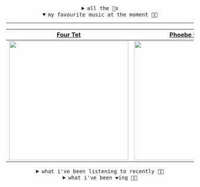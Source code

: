 <details>

<summary align="center"><samp>all the 🥚s</samp></summary>
<hr />

<a href="https://github.com/bitttttten"><img src="https://avatars2.githubusercontent.com/u/19930241?s=90&u=2aef7cbf4a59d361894145c97676391ec46fea4d&v=4" width="30" height="30" /><a href="https://github.com/pvinis"><img src="https://avatars0.githubusercontent.com/u/100233?s=90&v=4" width="30" height="30" />

<samp><a href="https://github.com/bitttttten/bitttttten/issues/1">become an 🥚</a></samp>

</details>

<details open>

<summary align="center"><samp>my favourite music at the moment 🎵🎶</samp></summary>
<hr />

<!-- toc -->

| [Four Tet](https://open.spotify.com/artist/7Eu1txygG6nJttLHbZdQOh)                                                                                               | [Phoebe Bridgers](https://open.spotify.com/artist/1r1uxoy19fzMxunt3ONAkG)                                                                                        | [Inwards](https://open.spotify.com/artist/542nHHjo4wRmP3AbeJWkse)                                                                                                | [Tanukichan](https://open.spotify.com/artist/7d0wUlQ0ZXIGFa0YzuBiR6)                                                                                             |
| ---------------------------------------------------------------------------------------------------------------------------------------------------------------- | ---------------------------------------------------------------------------------------------------------------------------------------------------------------- | ---------------------------------------------------------------------------------------------------------------------------------------------------------------- | ---------------------------------------------------------------------------------------------------------------------------------------------------------------- |
| [<img src="https://i.scdn.co/image/f96458025a0640bf1d3c8f764a42ec21d4db1eae" width="320" height="auto">](https://open.spotify.com/artist/7Eu1txygG6nJttLHbZdQOh) | [<img src="https://i.scdn.co/image/1c90d650ee787a51e18e475584b595c9234eac48" width="320" height="auto">](https://open.spotify.com/artist/1r1uxoy19fzMxunt3ONAkG) | [<img src="https://i.scdn.co/image/4bbbdea18abc595501acae21422f4776c1cddf95" width="320" height="auto">](https://open.spotify.com/artist/542nHHjo4wRmP3AbeJWkse) | [<img src="https://i.scdn.co/image/238c1cee4a9ca6a6a6e49b86fb8e7dd9cbbc7128" width="320" height="auto">](https://open.spotify.com/artist/7d0wUlQ0ZXIGFa0YzuBiR6) |

<!-- tocstop -->

</details>

<details>

<summary align="center"><samp>what i've been listening to recently 🎵🎶</samp></summary>
<hr />

<!-- toc -->

| [Cellular<br />King Krule](https://open.spotify.com/track/6tWDQ5rDHgoWPjmMwPXrF7)                                                                               | [Motion Sickness<br />Phoebe Bridgers](https://open.spotify.com/track/6LxcPUqx6noURdA5qc4BAT)                                                                   | [symbol<br />Adrianne Lenker](https://open.spotify.com/track/7f3xVpWfp3FPursBSrIEMJ)                                                                            | [Daughter<br />Four Tet](https://open.spotify.com/track/4H4p1B3GrZHnh71vgPtHQW)                                                                                 |
| --------------------------------------------------------------------------------------------------------------------------------------------------------------- | --------------------------------------------------------------------------------------------------------------------------------------------------------------- | --------------------------------------------------------------------------------------------------------------------------------------------------------------- | --------------------------------------------------------------------------------------------------------------------------------------------------------------- |
| [<img src="https://i.scdn.co/image/69fb04c9a7d9d4c9470e62445c4075e6838aa6c9" width="320" height="auto">](https://open.spotify.com/track/6tWDQ5rDHgoWPjmMwPXrF7) | [<img src="https://i.scdn.co/image/1c90d650ee787a51e18e475584b595c9234eac48" width="320" height="auto">](https://open.spotify.com/track/6LxcPUqx6noURdA5qc4BAT) | [<img src="https://i.scdn.co/image/8d950c8f76a90c16c7540609018fdc8d7b517693" width="320" height="auto">](https://open.spotify.com/track/7f3xVpWfp3FPursBSrIEMJ) | [<img src="https://i.scdn.co/image/f96458025a0640bf1d3c8f764a42ec21d4db1eae" width="320" height="auto">](https://open.spotify.com/track/4H4p1B3GrZHnh71vgPtHQW) |

<!-- tocstop -->

</details>

<details>

<summary align="center"><samp>what i've been ❤️ing 🎵🎶</samp></summary>
<hr />

<!-- toc -->

| [Cellular<br />King Krule](https://open.spotify.com/album/45aznJm3etg3c6dMRmYARJ)                                                                               | [Bubbles at Overlook 25th Marc…<br />Four Tet](https://open.spotify.com/album/5gIa8hTQGPwVeNYjDwrraZ)                                                           | [Skateboarding<br />Inwards](https://open.spotify.com/album/5qi4aoHpcDfsoTbVsjPXwI)                                                                             | [Tottertot<br />Inwards](https://open.spotify.com/album/5qi4aoHpcDfsoTbVsjPXwI)                                                                                 |
| --------------------------------------------------------------------------------------------------------------------------------------------------------------- | --------------------------------------------------------------------------------------------------------------------------------------------------------------- | --------------------------------------------------------------------------------------------------------------------------------------------------------------- | --------------------------------------------------------------------------------------------------------------------------------------------------------------- |
| [<img src="https://i.scdn.co/image/ab67616d0000b273be61bae68acce1a240f29c83" width="320" height="auto">](https://open.spotify.com/album/45aznJm3etg3c6dMRmYARJ) | [<img src="https://i.scdn.co/image/ab67616d0000b273210e19d835bb0af6620256cf" width="320" height="auto">](https://open.spotify.com/album/5gIa8hTQGPwVeNYjDwrraZ) | [<img src="https://i.scdn.co/image/ab67616d0000b273fe2bcdcae51a6d86f5a616a6" width="320" height="auto">](https://open.spotify.com/album/5qi4aoHpcDfsoTbVsjPXwI) | [<img src="https://i.scdn.co/image/ab67616d0000b273fe2bcdcae51a6d86f5a616a6" width="320" height="auto">](https://open.spotify.com/album/5qi4aoHpcDfsoTbVsjPXwI) |

<!-- tocstop -->

</details>
